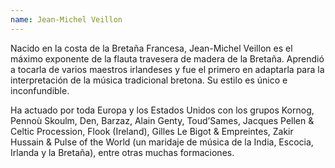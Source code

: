 ```yaml
---
name: Jean-Michel Veillon
---
```


Nacido en la costa de la Bretaña Francesa, Jean-Michel Veillon es el máximo exponente de la flauta travesera de madera de la Bretaña. Aprendió a tocarla de varios maestros irlandeses y fue el primero en adaptarla para la interpretación de la música tradicional bretona. Su estilo es único e inconfundible.

Ha actuado por toda Europa y los Estados Unidos con los grupos Kornog, Pennoù Skoulm, Den, Barzaz, Alain Genty, Toud’Sames, Jacques Pellen & Celtic Procession, Flook (Ireland), Gilles Le Bigot & Empreintes, Zakir Hussain & Pulse of the World (un maridaje de música de la India, Escocia, Irlanda y la Bretaña), entre otras muchas formaciones.
